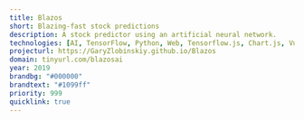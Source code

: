 ```yaml
---
title: Blazos
short: Blazing-fast stock predictions
description: A stock predictor using an artificial neural network.
technologies: [AI, TensorFlow, Python, Web, Tensorflow.js, Chart.js, VueJS]
projecturl: https://GaryZlobinskiy.github.io/Blazos
domain: tinyurl.com/blazosai
year: 2019
brandbg: "#000000"
brandtext: "#1099ff"
priority: 999
quicklink: true
---
```

